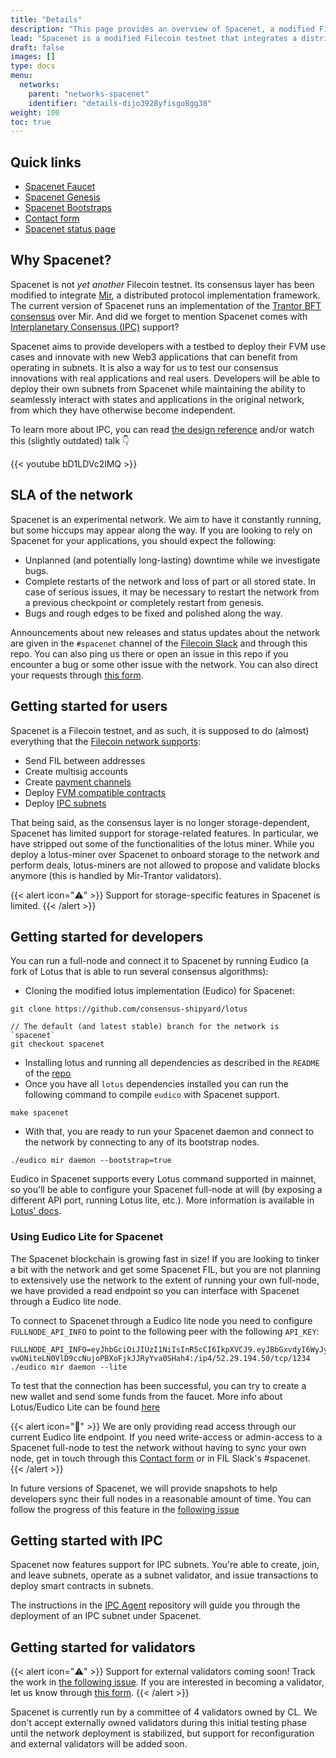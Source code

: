 ```yaml
---
title: "Details"
description: "This page provides an overview of Spacenet, a modified Filecoin testnet that integrates a distributed protocol implementation framework called Mir and supports Interplanetary Consensus (IPC), as well as instructions for developers, users, and validators to get started on the network."
lead: "Spacenet is a modified Filecoin testnet that integrates a distributed protocol implementation framework called Mir and supports Interplanetary Consensus (IPC). It aims to provide developers with a testbed to deploy their FVM use cases and innovate with new Web3 applications while allowing them to deploy their own subnets from Spacenet. However, it is an experimental network, and users should expect unplanned downtime, complete restarts, and bugs to be fixed and polished along the way."
draft: false
images: []
type: docs
menu:
  networks:
    parent: "networks-spacenet"
    identifier: "details-dijo3928yfisgo8gg38"
weight: 100
toc: true
---
```


## Quick links

- [Spacenet Faucet](https://spacenet.consensus.ninja)
- [Spacenet Genesis](https://github.com/consensus-shipyard/lotus/blob/spacenet/build/genesis/spacenet.car)
- [Spacenet Bootstraps](https://github.com/consensus-shipyard/lotus/blob/spacenet/build/bootstrap/spacenet.pi)
- [Contact form](https://docs.google.com/forms/d/1O3_kHb2WJhil9sqXOxgGGGsqkAA61J1rKMfnb5os5yo/edit)
- [Spacenet status page](https://spacenet.statuspage.io/)

## Why Spacenet?

Spacenet is not _yet another_ Filecoin testnet. Its consensus layer has been modified to integrate [Mir](https://github.com/filecoin-project/mir), a distributed protocol implementation framework. The current version of Spacenet runs an implementation of the [Trantor BFT consensus](https://hackmd.io/P59lk4hnSBKN5ki5OblSFg) over Mir. And did we forget to mention Spacenet comes with [Interplanetary Consensus (IPC)](https://ipc.space/) support?

Spacenet aims to provide developers with a testbed to deploy their FVM use cases and innovate with new Web3 applications that can benefit from operating in subnets. It is also a way for us to test our consensus innovations with real applications and real users. Developers will be able to deploy their own subnets from Spacenet while maintaining the ability to seamlessly interact with states and applications in the original network, from which they have otherwise become independent.

To learn more about IPC, you can read [the design reference](https://github.com/consensus-shipyard/IPC-design-reference-spec/raw/main/main.pdf) and/or watch this (slightly outdated) talk 👇️

{{< youtube bD1LDVc2lMQ >}}

## SLA of the network

Spacenet is an experimental network. We aim to have it constantly running, but some hiccups may appear along the way. If you are looking to rely on Spacenet for your applications, you should expect the following:

- Unplanned (and potentially long-lasting) downtime while we investigate bugs.
- Complete restarts of the network and loss of part or all stored state. In case of serious issues, it may be necessary to restart the network from a previous checkpoint or completely restart from genesis.
- Bugs and rough edges to be fixed and polished along the way.

Announcements about new releases and status updates about the network are given in the `#spacenet` channel of the [Filecoin Slack](https://filecoin.io/slack) and through this repo. You can also ping us there or open an issue in this repo if you encounter a bug or some other issue with the network. You can also direct your requests through [this form](https://docs.google.com/forms/d/1O3_kHb2WJhil9sqXOxgGGGsqkAA61J1rKMfnb5os5yo/edit).

## Getting started for users

Spacenet is a Filecoin testnet, and as such, it is supposed to do (almost) everything that the [Filecoin network supports](https://lotus.filecoin.io/tutorials/lotus/store-and-retrieve/set-up/):

- Send FIL between addresses
- Create multisig accounts
- Create [payment channels](https://lotus.filecoin.io/tutorials/lotus/payment-channels/)
- Deploy [FVM compatible contracts](https://docs.filecoin.io/smart-contracts/fundamentals/the-filecoin-virtual-machine/)
- Deploy [IPC subnets](https://github.com/consensus-shipyard/ipc-agent)

That being said, as the consensus layer is no longer storage-dependent, Spacenet has limited support for storage-related features. In particular, we have stripped out some of the functionalities of the lotus miner. While you deploy a lotus-miner over Spacenet to onboard storage to the network and perform deals, lotus-miners are not allowed to propose and validate blocks anymore (this is handled by Mir-Trantor validators).

{{< alert icon="⚠️" >}}
Support for storage-specific features in Spacenet is limited.
{{< /alert >}}

## Getting started for developers

You can run a full-node and connect it to Spacenet by running Eudico (a fork of Lotus that is able to run several consensus algorithms):

- Cloning the modified lotus implementation (Eudico) for Spacenet:

```shell
git clone https://github.com/consensus-shipyard/lotus

// The default (and latest stable) branch for the network is `spacenet`
git checkout spacenet
```

- Installing lotus and running all dependencies as described in the `README` of the [repo](https://github.com/consensus-shipyard/lotus)
- Once you have all `lotus` dependencies installed you can run the following command to compile `eudico` with Spacenet support.

```shell
make spacenet
```

- With that, you are ready to run your Spacenet daemon and connect to the network by connecting to any of its bootstrap nodes.

```shell
./eudico mir daemon --bootstrap=true
```

Eudico in Spacenet supports every Lotus command supported in mainnet, so you'll be able to configure your Spacenet full-node at will (by exposing a different API port, running Lotus lite, etc.). More information is available in [Lotus' docs](https://lotus.filecoin.io/lotus/get-started/what-is-lotus/).

### Using Eudico Lite for Spacenet

The Spacenet blockchain is growing fast in size! If you are looking to tinker a bit with the network and get some Spacenet FIL, but you are not planning to extensively use the network to the extent of running your own full-node, we have provided a read endpoint so you can interface with Spacenet through a Eudico lite node.

To connect to Spacenet through a Eudico lite node you need to configure `FULLNODE_API_INFO` to point to the following peer with the following `API_KEY`:

```shell
FULLNODE_API_INFO=eyJhbGciOiJIUzI1NiIsInR5cCI6IkpXVCJ9.eyJBbGxvdyI6WyJyZWFkIl19.w1-vwONiteLN0VlD9ccNujoPBXoFjkJJRyYva0SHah4:/ip4/52.29.194.50/tcp/1234 ./eudico mir daemon --lite
```

To test that the connection has been successful, you can try to create a new wallet and send some funds from the faucet. More info about Lotus/Eudico Lite can be found [here](https://lotus.filecoin.io/lotus/install/lotus-lite/)

{{< alert icon="📓" >}}
We are only providing read access through our current Eudico lite endpoint. If you need write-access or admin-access to a Spacenet full-node to test the network without having to sync your own node, get in touch through this [Contact form](https://docs.google.com/forms/d/1O3_kHb2WJhil9sqXOxgGGGsqkAA61J1rKMfnb5os5yo/edit) or in FIL Slack's #spacenet.
{{< /alert >}}

In future versions of Spacenet, we will provide snapshots to help developers sync their full nodes in a reasonable amount of time. You can follow the progress of this feature in the [following issue](https://github.com/consensus-shipyard/spacenet/issues/18)

## Getting started with IPC

Spacenet now features support for IPC subnets. You're able to create, join, and leave subnets, operate as a subnet validator, and issue transactions to deploy smart contracts in subnets.

The instructions in the [IPC Agent](https://github.com/consensus-shipyard/ipc-agent) repository will guide you through the deployment of an IPC subnet under Spacenet.

## Getting started for validators

{{< alert icon="⚠️" >}}
Support for external validators coming soon! Track the work in [the following issue](https://github.com/consensus-shipyard/lotus/issues/21). If you are interested in becoming a validator, let us know through [this form](https://docs.google.com/forms/d/1O3_kHb2WJhil9sqXOxgGGGsqkAA61J1rKMfnb5os5yo).
{{< /alert >}}

Spacenet is currently run by a committee of 4 validators owned by CL. We don't accept externally owned validators during this initial testing phase until the network deployment is stabilized, but support for reconfiguration and external validators will be added soon.
